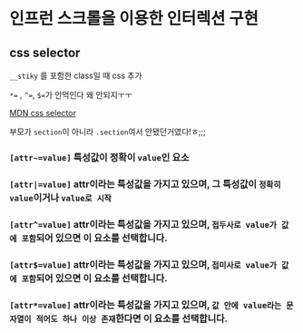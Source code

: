 # 인프런 스크롤을 이용한 인터렉션 구현

## css selector
`__stiky` 를 포함한 class일 때 css 추가

`*=` , `^=`, `$=`가 안먹인다 왜 안되지ㅜㅜ

[MDN css selector](https://developer.mozilla.org/ko/docs/Web/CSS/Attribute_selectors)

부모가 `section`이 아니라 `.section`여서 안됐던거였다!ㅎ;;;

### `[attr~=value]` 특성값이 정확이 `value`인 요소 
### `[attr|=value]` attr이라는 특성값을 가지고 있으며, 그 특성값이 `정확히 value`이거나 `value로 시작`
### `[attr^=value]` attr이라는 특성값을 가지고 있으며, `접두사로 value가 값에 포함`되어 있으면 이 요소를 선택합니다.
### `[attr$=value]` attr이라는 특성값을 가지고 있으며, `접미사로 value가 값에 포함`되어 있으면 이 요소를 선택합니다.
### `[attr*=value]` attr이라는 특성값을 가지고 있으며, `값 안에 value라는 문자열이 적어도 하나 이상 존재`한다면 이 요소를 선택합니다.